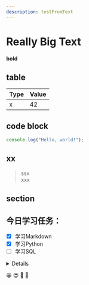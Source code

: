 ```yaml
---
description: testFromText
---
```


# Really Big Text

**bold**

## table

| Type | Value |
| ---- | ----- |
| x    | 42    |

## code block

```js
console.log("Hello, world!");
```

## xx

> ssx\
> xxx

## section

## 今日学习任务：

- [x] 学习Markdown
- [x] 学习Python
- [ ] 学习SQL

<details title="xx">
- [x] 学习Markdown
- [x] 学习Python
- [ ] 学习SQL
</details>

:grinning: :heart_eyes: :speech_balloon: :peach:
